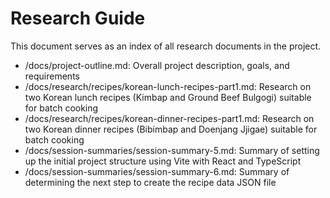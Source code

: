 # Research Guide

This document serves as an index of all research documents in the project.

- /docs/project-outline.md: Overall project description, goals, and requirements
- /docs/research/recipes/korean-lunch-recipes-part1.md: Research on two Korean lunch recipes (Kimbap and Ground Beef Bulgogi) suitable for batch cooking
- /docs/research/recipes/korean-dinner-recipes-part1.md: Research on two Korean dinner recipes (Bibimbap and Doenjang Jjigae) suitable for batch cooking
- /docs/session-summaries/session-summary-5.md: Summary of setting up the initial project structure using Vite with React and TypeScript
- /docs/session-summaries/session-summary-6.md: Summary of determining the next step to create the recipe data JSON file
